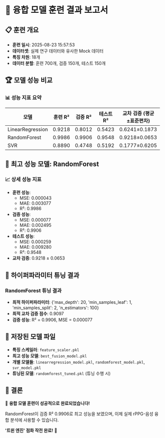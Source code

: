 # 🎯 융합 모델 훈련 결과 보고서

## 📋 훈련 개요
- **훈련 일시**: 2025-08-23 15:57:53
- **데이터셋**: 실제 연구 데이터와 유사한 Mock 데이터
- **특징 차원**: 18개
- **데이터 분할**: 훈련 700개, 검증 150개, 테스트 150개

## 🏆 모델 성능 비교

### 📊 성능 지표 요약
| 모델 | 훈련 R² | 검증 R² | 테스트 R² | 교차 검증 (평균±표준편차) |
|------|---------|---------|-----------|---------------------------|
| LinearRegression | 0.9218 | 0.8012 | 0.5423 | 0.6241±0.1873 |
| RandomForest | 0.9986 | 0.9906 | 0.9548 | 0.9218±0.0653 |
| SVR | 0.8890 | 0.4748 | 0.5192 | 0.1777±0.6205 |

## 🎯 최고 성능 모델: RandomForest

### 📈 상세 성능 지표
- **훈련 성능**:
  - MSE: 0.000043
  - MAE: 0.003077
  - R²: 0.9986
- **검증 성능**:
  - MSE: 0.000077
  - MAE: 0.002495
  - R²: 0.9906
- **테스트 성능**:
  - MSE: 0.000259
  - MAE: 0.009280
  - R²: 0.9548
- **교차 검증**: 0.9218 ± 0.0653

## 🔧 하이퍼파라미터 튜닝 결과

### RandomForest 튜닝 결과
- **최적 하이퍼파라미터**: {'max_depth': 20, 'min_samples_leaf': 1, 'min_samples_split': 2, 'n_estimators': 100}
- **최적 교차 검증 점수**: 0.9097
- **검증 성능**: R² = 0.9906, MSE = 0.000077

## 📁 저장된 모델 파일
- **특징 스케일러**: `feature_scaler.pkl`
- **최고 성능 모델**: `best_fusion_model.pkl`
- **개별 모델들**: `linearregression_model.pkl`, `randomforest_model.pkl`, `svr_model.pkl`
- **튜닝된 모델**: `randomforest_tuned.pkl` (튜닝 수행 시)

## 🎉 결론
🎯 **융합 모델 훈련이 성공적으로 완료되었습니다!**

RandomForest이 검증 R² 0.9906로 최고 성능을 보였으며,
이제 실제 rPPG-음성 융합 분석에 사용할 수 있습니다.

**'트윈 엔진' 점화 작전 완료!** 🚀
